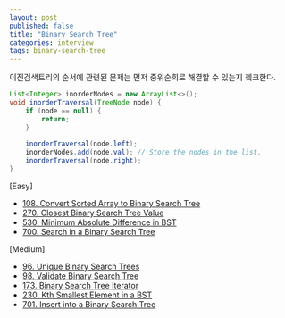 ```yaml
---
layout: post
published: false
title: "Binary Search Tree"
categories: interview
tags: binary-search-tree
---
```


이진검색트리의 순서에 관련된 문제는 먼저 중위순회로 해결할 수 있는지 쳌크한다.

```java
List<Integer> inorderNodes = new ArrayList<>();
void inorderTraversal(TreeNode node) {
    if (node == null) {
        return;
    }
    
    inorderTraversal(node.left);
    inorderNodes.add(node.val); // Store the nodes in the list.
    inorderTraversal(node.right);
}
```

[Easy]
- [108. Convert Sorted Array to Binary Search Tree](/interview/2023/07/21/convert-sorted-array-to-binary-search-tree/)
- [270. Closest Binary Search Tree Value](/interview/2023/08/15/closest-binary-search-tree-value/)
- [530. Minimum Absolute Difference in BST](/interview/2023/05/29/minimum-absolute-difference-in-bst/)
- [700. Search in a Binary Search Tree](/interview/2023/07/09/search-in-a-binary-search-tree/)

[Medium]
- [96. Unique Binary Search Trees](/interview/2023/05/22/unique-binary-search-trees/)
- [98. Validate Binary Search Tree](/interview/2023/04/16/validate-binary-search-tree/)
- [173. Binary Search Tree Iterator](/interview/2023/05/21/binary-search-tree-iterator/)
- [230. Kth Smallest Element in a BST](/interview/2023/06/05/kth-smallest-element-in-a-bst/)
- [701. Insert into a Binary Search Tree](https://leetcode.com/problems/insert-into-a-binary-search-tree/)